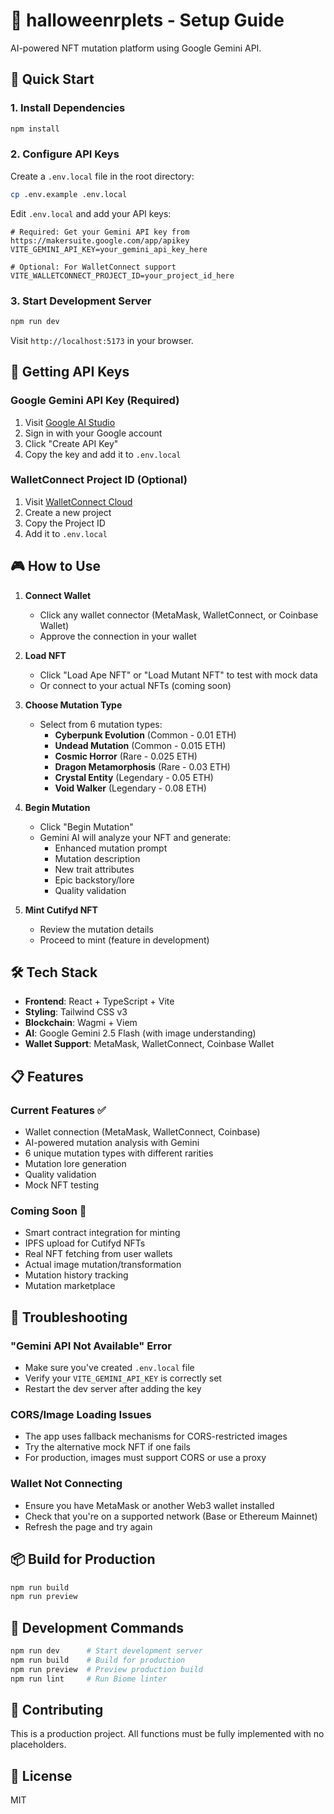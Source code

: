 # 🧬 halloweenrplets - Setup Guide

AI-powered NFT mutation platform using Google Gemini API.

## 🚀 Quick Start

### 1. Install Dependencies

```bash
npm install
```

### 2. Configure API Keys

Create a `.env.local` file in the root directory:

```bash
cp .env.example .env.local
```

Edit `.env.local` and add your API keys:

```env
# Required: Get your Gemini API key from https://makersuite.google.com/app/apikey
VITE_GEMINI_API_KEY=your_gemini_api_key_here

# Optional: For WalletConnect support
VITE_WALLETCONNECT_PROJECT_ID=your_project_id_here
```

### 3. Start Development Server

```bash
npm run dev
```

Visit `http://localhost:5173` in your browser.

## 🔑 Getting API Keys

### Google Gemini API Key (Required)

1. Visit [Google AI Studio](https://makersuite.google.com/app/apikey)
2. Sign in with your Google account
3. Click "Create API Key"
4. Copy the key and add it to `.env.local`

### WalletConnect Project ID (Optional)

1. Visit [WalletConnect Cloud](https://cloud.walletconnect.com/)
2. Create a new project
3. Copy the Project ID
4. Add it to `.env.local`

## 🎮 How to Use

1. **Connect Wallet**
   - Click any wallet connector (MetaMask, WalletConnect, or Coinbase Wallet)
   - Approve the connection in your wallet

2. **Load NFT**
   - Click "Load Ape NFT" or "Load Mutant NFT" to test with mock data
   - Or connect to your actual NFTs (coming soon)

3. **Choose Mutation Type**
   - Select from 6 mutation types:
     - **Cyberpunk Evolution** (Common - 0.01 ETH)
     - **Undead Mutation** (Common - 0.015 ETH)
     - **Cosmic Horror** (Rare - 0.025 ETH)
     - **Dragon Metamorphosis** (Rare - 0.03 ETH)
     - **Crystal Entity** (Legendary - 0.05 ETH)
     - **Void Walker** (Legendary - 0.08 ETH)

4. **Begin Mutation**
   - Click "Begin Mutation"
   - Gemini AI will analyze your NFT and generate:
     - Enhanced mutation prompt
     - Mutation description
     - New trait attributes
     - Epic backstory/lore
     - Quality validation

5. **Mint Cutifyd NFT**
   - Review the mutation details
   - Proceed to mint (feature in development)

## 🛠️ Tech Stack

- **Frontend**: React + TypeScript + Vite
- **Styling**: Tailwind CSS v3
- **Blockchain**: Wagmi + Viem
- **AI**: Google Gemini 2.5 Flash (with image understanding)
- **Wallet Support**: MetaMask, WalletConnect, Coinbase Wallet

## 📋 Features

### Current Features ✅

- Wallet connection (MetaMask, WalletConnect, Coinbase)
- AI-powered mutation analysis with Gemini
- 6 unique mutation types with different rarities
- Mutation lore generation
- Quality validation
- Mock NFT testing

### Coming Soon 🚧

- Smart contract integration for minting
- IPFS upload for Cutifyd NFTs
- Real NFT fetching from user wallets
- Actual image mutation/transformation
- Mutation history tracking
- Mutation marketplace

## 🔧 Troubleshooting

### "Gemini API Not Available" Error

- Make sure you've created `.env.local` file
- Verify your `VITE_GEMINI_API_KEY` is correctly set
- Restart the dev server after adding the key

### CORS/Image Loading Issues

- The app uses fallback mechanisms for CORS-restricted images
- Try the alternative mock NFT if one fails
- For production, images must support CORS or use a proxy

### Wallet Not Connecting

- Ensure you have MetaMask or another Web3 wallet installed
- Check that you're on a supported network (Base or Ethereum Mainnet)
- Refresh the page and try again

## 📦 Build for Production

```bash
npm run build
npm run preview
```

## 🧪 Development Commands

```bash
npm run dev      # Start development server
npm run build    # Build for production
npm run preview  # Preview production build
npm run lint     # Run Biome linter
```

## 🤝 Contributing

This is a production project. All functions must be fully implemented with no placeholders.

## 📄 License

MIT
